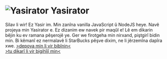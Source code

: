 # ![Yasirator](https://raw.githubusercontent.com/ysrator/ysrator.github.io/gh-pages/favicon.svg) Yasirator

Silav li wir! Ez Yasir im. Min zanîna vanilla JavaScript û NodeJS heye. Navê projeya min Yasirator e. Ez dizanim ew navek pir maqûl e! Lê em dikarin bêjin ku ev ramana pêşerojê ye. Ger we firotgeha min nirxand, piştgirî bidin min. Bi kêmanî ez nermalavê li StarBucks pêşve dixim, ne li jêrzemîna dapîra xwe.
[>depoya min li vir bibînin<](https://github.com/ysrator/ysrator.github.io)  
[>tu dikarî li vir bigihîjî min<](yasirator@proton.me)
